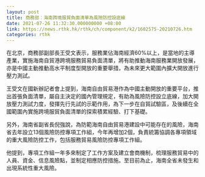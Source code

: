 ```yaml
---
layout: post
title: 商務部︰海南跨境服貿負面清單為風險防控設底線
date: 2021-07-26 11:32:30.000000000 +08:00
link: https://news.rthk.hk/rthk/ch/component/k2/1602575-20210726.htm
categories: rthk
---
```


在北京，商務部副部長王受文表示，服務業佔海南經濟60%以上，是當地的主導產業，實施海南自貿港跨境服務貿易負面清單，將有助推動海南服務業開放發展，亦是中國主動推動高水平制度型開放的重要舉措，為未來更大範圍內擴大開放進行壓力測試。

王受文在國新辦記者會上提到，海南自由貿易港作為中國主動開放的重要平台，推出首張負面清單，屬自主決定的國內管理規定，有助為風險防控設立底線，加大開放壓力測試力度，發揮先行先試的示範作用，為下一步在自貿試驗區，及後續在全國範圍內實施跨境服貿負面清單的探索積累經驗、打下基礎。

另外，海南省副省長倪強說，為防範海南自由貿易港建設中可能存在的風險，海南省去年設立13個風險防控專項工作組，今年再增加2個，負責統籌協調各專項領域的重大風險防控工作，包括服務貿易風險防控專項工作組。

他提到，專項工作組一年多來制定了工作方案及建立會商機制，梳理服務貿易中的人員、資金、信息風險點，並制定相應防控措施。至目前為止，海南全省未發生和出現系統性重大風險。
